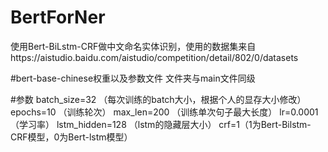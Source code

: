 # BertForNer
使用Bert-BiLstm-CRF做中文命名实体识别，使用的数据集来自https://aistudio.baidu.com/aistudio/competition/detail/802/0/datasets

#bert-base-chinese权重以及参数文件
文件夹与main文件同级

#参数
batch_size=32 （每次训练的batch大小，根据个人的显存大小修改）
epochs=10 （训练轮次）
max_len=200 （训练单次句子最大长度）
lr=0.0001 （学习率）
lstm_hidden=128 （lstm的隐藏层大小）
crf=1（1为Bert-Bilstm-CRF模型，0为Bert-lstm模型）
